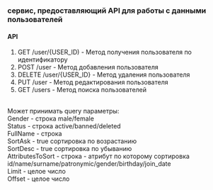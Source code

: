 ### сервис, предоставляющий API для работы с данными пользователей

#### API
1. GET /user/{USER_ID) - Метод получения пользователя по идентификатору
2. POST /user - Метод добавления пользователя
3. DELETE /user/{USER_ID} - Метод удаления пользователя
4. PUT /user - Метод редактирования пользователя
5. GET /users - Метод поиска пользователей 
<br>
Может принимать query параметры:
<br>
Gender - строка male/female
<br>
Status - строка active/banned/deleted
<br>
FullName - строка 
<br>
SortAsk - true сортировка по возрастанию
<br>
SortDesc - true сортировка по убыванию 
<br>
AttributesToSort - строка - атрибут по которому сортировка id/name/surname/patronymic/gender/birthday/join_date
<br>
Limit - целое число
<br>
Offset - целое число
